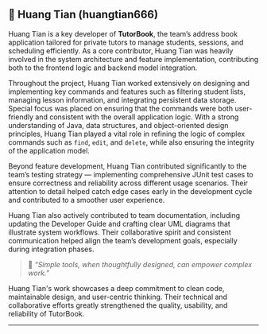 ## 👤 Huang Tian (huangtian666)

Huang Tian is a key developer of **TutorBook**, the team’s address book application tailored for private tutors to manage students, sessions, and scheduling efficiently. As a core contributor, Huang Tian was heavily involved in the system architecture and feature implementation, contributing both to the frontend logic and backend model integration.

Throughout the project, Huang Tian worked extensively on designing and implementing key commands and features such as filtering student lists, managing lesson information, and integrating persistent data storage. Special focus was placed on ensuring that the commands were both user-friendly and consistent with the overall application logic. With a strong understanding of Java, data structures, and object-oriented design principles, Huang Tian played a vital role in refining the logic of complex commands such as `find`, `edit`, and `delete`, while also ensuring the integrity of the application model.

Beyond feature development, Huang Tian contributed significantly to the team’s testing strategy — implementing comprehensive JUnit test cases to ensure correctness and reliability across different usage scenarios. Their attention to detail helped catch edge cases early in the development cycle and contributed to a smoother user experience.

Huang Tian also actively contributed to team documentation, including updating the Developer Guide and crafting clear UML diagrams that illustrate system workflows. Their collaborative spirit and consistent communication helped align the team’s development goals, especially during integration phases.

> 🔧 *“Simple tools, when thoughtfully designed, can empower complex work.”*

Huang Tian's work showcases a deep commitment to clean code, maintainable design, and user-centric thinking. Their technical and collaborative efforts greatly strengthened the quality, usability, and reliability of TutorBook.

---